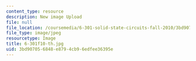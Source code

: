 ```yaml
---
content_type: resource
description: New image Upload
file: null
file_location: /coursemedia/6-301-solid-state-circuits-fall-2010/3bd907056848e8794cb96edfee36395e_6-301f10-th.jpg
file_type: image/jpeg
resourcetype: Image
title: 6-301f10-th.jpg
uid: 3bd90705-6848-e879-4cb9-6edfee36395e
---
```

